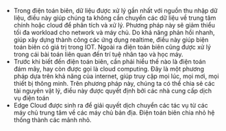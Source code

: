 
- Trong điện toán biên, dữ liệu được xử lý gần nhất với nguồn thu nhập dữ liệu, điều này giúp chúng ta không cần chuyển các dữ liệu về trung tâm chính hoặc cloud để phân tích và xử lý. Phương pháp này sẽ giảm thiểu tối đa workload cho network và máy chủ.  Do khả năng phản hồi nhanh, giúp xây dựng thành công các ứng dụng realtime, điều này giúp biện  toán biên có giá trị trong IOT. Ngoài ra điện toán biên cũng được xử lý trong cái bài toán liên quan đến trí tuệ nhân tạo và học máy.
- Trước khi biết đến điện toán biên, cần phải hiểu thế nào là điện toán đám mây, hay còn được gọi là cloud computing. Đây là một phương pháp dựa trên khả năng của internet, giúp truy cập mọi lúc, mọi mơi, mọi thiết bị thông minh. Trên phương pháp này, chúng ta có thể chia sẻ các tài nguyên vật lý, điều này được quyết định bởi các nhà cung cấp dịch vụ điện toán
- Edge Cloud được sinh ra để giải quyết dịch chuyển các tác vụ từ các máy chủ trung tâm về các máy chủ bản địa. Điện toán biên chia nhỏ hệ thống thành các mảnh nhỏ.